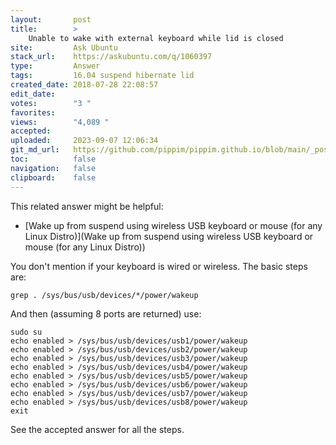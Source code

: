 ```yaml
---
layout:       post
title:        >
    Unable to wake with external keyboard while lid is closed
site:         Ask Ubuntu
stack_url:    https://askubuntu.com/q/1060397
type:         Answer
tags:         16.04 suspend hibernate lid
created_date: 2018-07-28 22:08:57
edit_date:    
votes:        "3 "
favorites:    
views:        "4,089 "
accepted:     
uploaded:     2023-09-07 12:06:34
git_md_url:   https://github.com/pippim/pippim.github.io/blob/main/_posts/2018/2018-07-28-Unable-to-wake-with-external-keyboard-while-lid-is-closed.md
toc:          false
navigation:   false
clipboard:    false
---
```


This related answer might be helpful:

- [Wake up from suspend using wireless USB keyboard or mouse (for any Linux Distro)](Wake up from suspend using wireless USB keyboard or mouse (for any Linux Distro))

You don't mention if your keyboard is wired or wireless. The basic steps are:

``` 
grep . /sys/bus/usb/devices/*/power/wakeup
```

And then (assuming 8 ports are returned) use:

``` 
sudo su
echo enabled > /sys/bus/usb/devices/usb1/power/wakeup
echo enabled > /sys/bus/usb/devices/usb2/power/wakeup
echo enabled > /sys/bus/usb/devices/usb3/power/wakeup
echo enabled > /sys/bus/usb/devices/usb4/power/wakeup
echo enabled > /sys/bus/usb/devices/usb5/power/wakeup
echo enabled > /sys/bus/usb/devices/usb6/power/wakeup
echo enabled > /sys/bus/usb/devices/usb7/power/wakeup
echo enabled > /sys/bus/usb/devices/usb8/power/wakeup
exit
```

See the accepted answer for all the steps.

